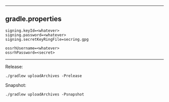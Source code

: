 ----------------------
gradle.properties
-----------------------
```
signing.keyId=<whatever>
signing.password=<whatever>
signing.secretKeyRingFile=secring.gpg

ossrhUsername=<whatever>
ossrhPassword=<secret>
```

---------------------------------------

Release:

``` ./gradlew uploadArchives -Prelease ```

Snapshot:

``` ./gradlew uploadArchives -Psnapshot ```

